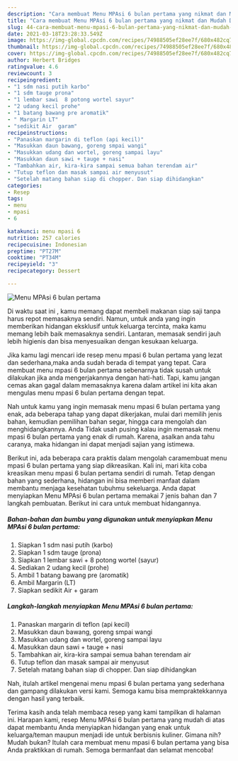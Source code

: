 ```yaml
---
description: "Cara membuat Menu MPAsi 6 bulan pertama yang nikmat dan Mudah Dibuat"
title: "Cara membuat Menu MPAsi 6 bulan pertama yang nikmat dan Mudah Dibuat"
slug: 44-cara-membuat-menu-mpasi-6-bulan-pertama-yang-nikmat-dan-mudah-dibuat
date: 2021-03-18T23:28:33.549Z
image: https://img-global.cpcdn.com/recipes/74988505ef28ee7f/680x482cq70/menu-mpasi-6-bulan-pertama-foto-resep-utama.jpg
thumbnail: https://img-global.cpcdn.com/recipes/74988505ef28ee7f/680x482cq70/menu-mpasi-6-bulan-pertama-foto-resep-utama.jpg
cover: https://img-global.cpcdn.com/recipes/74988505ef28ee7f/680x482cq70/menu-mpasi-6-bulan-pertama-foto-resep-utama.jpg
author: Herbert Bridges
ratingvalue: 4.6
reviewcount: 3
recipeingredient:
- "1 sdm nasi putih karbo"
- "1 sdm tauge prona"
- "1 lembar sawi  8 potong wortel sayur"
- "2 udang kecil prohe"
- "1 batang bawang pre aromatik"
- " Margarin LT"
- "sedikit Air  garam"
recipeinstructions:
- "Panaskan margarin di teflon (api kecil)"
- "Masukkan daun bawang, goreng smpai wangi"
- "Masukkan udang dan wortel, goreng sampai layu"
- "Masukkan daun sawi + tauge + nasi"
- "Tambahkan air, kira-kira sampai semua bahan terendam air"
- "Tutup teflon dan masak sampai air menyusut"
- "Setelah matang bahan siap di chopper. Dan siap dihidangkan"
categories:
- Resep
tags:
- menu
- mpasi
- 6

katakunci: menu mpasi 6 
nutrition: 257 calories
recipecuisine: Indonesian
preptime: "PT27M"
cooktime: "PT34M"
recipeyield: "3"
recipecategory: Dessert

---
```



![Menu MPAsi 6 bulan pertama](https://img-global.cpcdn.com/recipes/74988505ef28ee7f/680x482cq70/menu-mpasi-6-bulan-pertama-foto-resep-utama.jpg)

Di waktu  saat ini , kamu memang dapat membeli makanan siap saji tanpa harus repot memasaknya sendiri. Namun, untuk anda yang ingin memberikan hidangan eksklusif untuk keluarga tercinta, maka kamu memang lebih baik memasaknya sendiri. Lantaran, memasak sendiri jauh lebih higienis dan bisa menyesuaikan dengan kesukaan keluarga.

Jika kamu lagi mencari ide resep menu mpasi 6 bulan pertama yang lezat dan sederhana,maka anda sudah berada di tempat yang tepat. Cara membuat menu mpasi 6 bulan pertama  sebenarnya tidak susah untuk dilakukan jika anda mengerjakannya dengan hati-hati. Tapi, kamu jangan cemas akan gagal dalam memasaknya 
karena dalam artikel ini kita akan mengulas menu mpasi 6 bulan pertama dengan tepat.  



Nah untuk kamu yang ingin memasak menu mpasi 6 bulan pertama yang enak, ada beberapa tahap yang dapat dikerjakan, mulai dari memilih jenis bahan, kemudian pemilihan bahan segar, hingga cara mengolah dan menghidangkannya. Anda Tidak usah pusing kalau ingin memasak menu mpasi 6 bulan pertama yang enak di rumah. Karena, asalkan anda  tahu caranya, maka hidangan ini dapat menjadi sajian yang istimewa.

Berikut ini, ada beberapa cara praktis  dalam mengolah caramembuat menu mpasi 6 bulan pertama yang siap dikreasikan. Kali ini, mari kita coba kreasikan menu mpasi 6 bulan pertama sendiri di rumah. Tetap dengan bahan yang sederhana, hidangan ini bisa memberi manfaat dalam membantu menjaga kesehatan tubuhmu sekeluarga. Anda dapat menyiapkan Menu MPAsi 6 bulan pertama memakai 7 jenis bahan dan 7 langkah pembuatan. Berikut ini cara untuk membuat hidangannya.

<!--inarticleads1-->

##### Bahan-bahan dan bumbu yang digunakan untuk menyiapkan Menu MPAsi 6 bulan pertama:

1. Siapkan 1 sdm nasi putih (karbo)
1. Siapkan 1 sdm tauge (prona)
1. Siapkan 1 lembar sawi + 8 potong wortel (sayur)
1. Sediakan 2 udang kecil (prohe)
1. Ambil 1 batang bawang pre (aromatik)
1. Ambil  Margarin (LT)
1. Siapkan sedikit Air + garam




<!--inarticleads2-->

##### Langkah-langkah menyiapkan Menu MPAsi 6 bulan pertama:

1. Panaskan margarin di teflon (api kecil)
1. Masukkan daun bawang, goreng smpai wangi
1. Masukkan udang dan wortel, goreng sampai layu
1. Masukkan daun sawi + tauge + nasi
1. Tambahkan air, kira-kira sampai semua bahan terendam air
1. Tutup teflon dan masak sampai air menyusut
1. Setelah matang bahan siap di chopper. Dan siap dihidangkan




Nah, itulah artikel mengenai  menu mpasi 6 bulan pertama  yang sederhana dan gampang dilakukan versi kami. Semoga kamu bisa mempraktekkannya dengan hasil yang terbaik. 

Terima kasih anda telah membaca resep yang kami tampilkan di halaman ini. Harapan kami, resep  Menu MPAsi 6 bulan pertama yang mudah di atas dapat membantu Anda menyiapkan hidangan yang enak untuk keluarga/teman maupun menjadi ide untuk berbisnis kuliner. Gimana nih? Mudah bukan? Itulah cara membuat menu mpasi 6 bulan pertama yang bisa Anda praktikkan di rumah. Semoga bermanfaat dan selamat mencoba!

